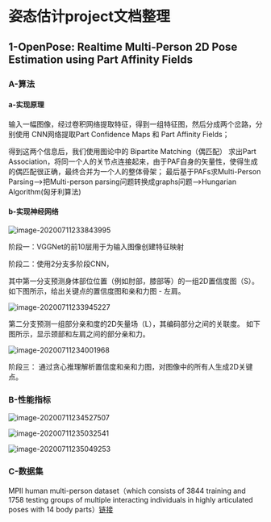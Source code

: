 # 姿态估计project文档整理

## 1-OpenPose: Realtime Multi-Person 2D Pose Estimation using Part Affinity Fields

### A-算法

#### a-实现原理

输入一幅图像，经过卷积网络提取特征，得到一组特征图，然后分成两个岔路，分别使用 CNN网络提取Part Confidence Maps 和 Part Affinity Fields；

得到这两个信息后，我们使用图论中的 Bipartite Matching（偶匹配） 求出Part Association，将同一个人的关节点连接起来，由于PAF自身的矢量性，使得生成的偶匹配很正确，最终合并为一个人的整体骨架；
最后基于PAFs求Multi-Person Parsing—>把Multi-person parsing问题转换成graphs问题—>Hungarian Algorithm(匈牙利算法)

#### b-实现神经网络

![image-20200711233843995](C:\Users\dell\AppData\Roaming\Typora\typora-user-images\image-20200711233843995.png)

阶段一：VGGNet的前10层用于为输入图像创建特征映射

阶段二：使用2分支多阶段CNN，

其中第一分支预测身体部位位置（例如肘部，膝部等）的一组2D置信度图（S）。 如下图所示，给出关键点的置信度图和亲和力图 - 左肩。

![image-20200711233945227](C:\Users\dell\AppData\Roaming\Typora\typora-user-images\image-20200711233945227.png)

第二分支预测一组部分亲和度的2D矢量场（L），其编码部分之间的关联度。 如下图所示，显示颈部和左肩之间的部分亲和力。

![image-20200711234001968](C:\Users\dell\AppData\Roaming\Typora\typora-user-images\image-20200711234001968.png)

阶段三： 通过贪心推理解析置信度和亲和力图，对图像中的所有人生成2D关键点。

### B-性能指标

![image-20200711234527507](C:\Users\dell\AppData\Roaming\Typora\typora-user-images\image-20200711234527507.png)

![image-20200711235032541](C:\Users\dell\AppData\Roaming\Typora\typora-user-images\image-20200711235032541.png)

![image-20200711235049253](C:\Users\dell\AppData\Roaming\Typora\typora-user-images\image-20200711235049253.png)

### C-数据集

MPII human multi-person dataset（which consists of 3844 training and 1758 testing groups of multiple interacting individuals in highly articulated poses with 14 body parts）[链接](http://human-pose.mpi-inf.mpg.de/)


